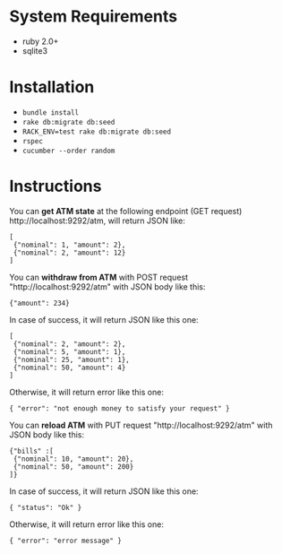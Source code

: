 # System Requirements

* ruby 2.0+
* sqlite3

# Installation

* `bundle install`
* `rake db:migrate db:seed`
* `RACK_ENV=test rake db:migrate db:seed`
* `rspec`
* `cucumber --order random`

# Instructions

You can **get ATM state** at the following endpoint (GET request)
http://localhost:9292/atm, will return JSON like:

    [
     {"nominal": 1, "amount": 2},
     {"nominal": 2, "amount": 12}
    ]

You can **withdraw from ATM** with POST request "http://localhost:9292/atm" with
JSON body like this:

    {"amount": 234}
    
In case of success, it will return JSON like this one:

    [
     {"nominal": 2, "amount": 2},
     {"nominal": 5, "amount": 1},
     {"nominal": 25, "amount": 1},
     {"nominal": 50, "amount": 4}
    ]
    
Otherwise, it will return error like this one:

    { "error": "not enough money to satisfy your request" }

You can **reload ATM** with PUT request "http://localhost:9292/atm" with
JSON body like this:

    {"bills" :[
     {"nominal": 10, "amount": 20},
     {"nominal": 50, "amount": 200}
    ]}
    
In case of success, it will return JSON like this one:

    { "status": "Ok" }
    
Otherwise, it will return error like this one:

    { "error": "error message" }
